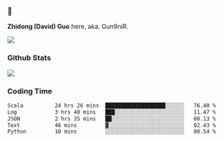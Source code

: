 ### 👋 

**Zhidong (David) Guo** here, aka. Gun9niR.

![](https://komarev.com/ghpvc/?username=Gun9niR&label=Total+Views)

### Github Stats

<img src="https://github-readme-stats.vercel.app/api?username=Gun9niR&count_private=true&show_icons=true&theme=vue-dark&hide_title=true">

### Coding Time

<!--START_SECTION:waka-->

```txt
Scala          24 hrs 26 mins  ███████████████████░░░░░░   76.40 %
Log            3 hrs 40 mins   ███░░░░░░░░░░░░░░░░░░░░░░   11.47 %
JSON           2 hrs 35 mins   ██░░░░░░░░░░░░░░░░░░░░░░░   08.13 %
Text           46 mins         ▓░░░░░░░░░░░░░░░░░░░░░░░░   02.43 %
Python         10 mins         ░░░░░░░░░░░░░░░░░░░░░░░░░   00.54 %
```

<!--END_SECTION:waka-->
